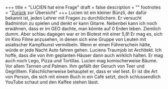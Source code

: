 +++
title = "LUCIEN hat eine Frage"
draft = false
description = ""
footnotes = "[Zurück](/about/) zur Übersicht"
+++
Lucien ist ein kleiner Bünzli, der dafür bekannt ist, jeden Lehrer mit Fragen zu durchlöchern. Er versucht Badminton zu spielen und denkt er kann Gitarre. Nebenbei kann ich noch erwähnen, dass er im GEO dachte, man könnte auf 0 Erden leben. Ziemlich dumm. Aber schlau dagegen war er im Biotest mit einer 5,8! Er mag es, sich im Kino Filme anzusehen, in denen sich eine Gruppe von Leuten mit asiatischer Kampfkunst vermöbeln. Wenn er einen Führerschein hätte, würde er jede Nacht Auto fahren gehen. Luciens Traumjob ist Architekt. Ich hoffe, dass die von ihm geplanten Häuser dann auch wirklich halten. Er mag auch noch Lego, Pizza und Tortillas. Lucien mag komischerweise Bäume. Vor allem Tannen und Palmen. Ihm gefällt der Geruch von Teer und Gegrilltem. Fälschlicherweise behauptet er, dass er viel liest. Er ist die Art von Person, die sich mit einem Buch in ein Café setzt, doch schlussendlich YouTube schaut und den Kaffee stehen lässt.